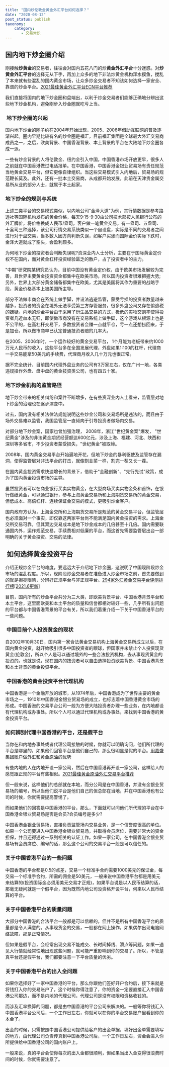 ```yaml
---
title: "国内炒伦敦金黄金外汇平台如何选择？"
date: "2020-08-12"
post_status: publish
taxonomy:
    category: 
       - 交易常识
---
```


## 国内地下炒金圈介绍

刚接触**炒黄金**的交易者，往往会对国内五花八门的炒**黄金外汇平台**十分迷惑。对**炒黄金外汇平台**的选择无从下手，再加上众多的地下非法炒黄金机构浑水摸鱼，搅乱了本来就有些混乱的国内黄金市场，让众多炒金交易者不知该如何选择一家安全、靠谱的炒金平台。[2021最佳黄金外汇平台ECN平台推荐](https://we.laowei8.com/best-ecn-broker.html)

我们直接将国内的地下炒金圈和盘端出，以利于炒金交易者们能够正确地分辨出这些地下炒金机构，避免刚步入炒金圈就吃亏上当。

###  地下炒全圈的兴起

国内地下炒金的圈子约在2004年开始出现，2005、2006年借助互联网的普及逐渐兴起。圈内早期比较有名的炒金圈是福汇，目前福汇集团是全球最大外汇交易商成员之一，之后，欧美背景、中国香港背景、本土背景的平台在大陆地下炒金圈各成一派。

一些有炒金背景的人将伦敦金、纽约金引入中国，中国香港市场开放更早，很多人之前就在中国香港做过电话报单。在中国香港，中国香港金银业贸易场有责任规范当地黄金交易平台，但它更像自律组织。当这些交易模式引入内地后，贸易场的规范鞭长莫及。此外，还有一批本土交易商，从成都开始发展，此前在天津贵金属交易所从业的部分人士，就属于本土起家。

### 地下炒全的规则与系统

上述三类平台的交易模式类似，以内地公司"金泽大道"为例，其行情数据是参考路透社等国际机构发布的黄金价格，每天9:15-9:30由公司技术部按人民银行公布的外汇牌价，将价格换成人民币/盎司，客户做一笔黄金交易，有一盎司、五盎司、十盎司三种选择，该公司行情交易系统类似一个自设盘，实际是不同的交易者之间进行对于盘交易，当多数人因方向判断失误，如客户买涨而国际金价实际下跌时，金泽大道就成了空头，会盈利颇多。

为何地下炒金的投资者会判断失误呢?资深业内人士分析，主要在于国际黄金定价权不在国内，而对黄金杠杆投资经验匮乏的散户，占了投资者中的主力。

"中期"研究院某研究员认为，目前中国没有黄金定价权，由于欧美市场发展较为完善，且世界主要黄金技资资金都集中在欧美市场，所以国内投资者很难把握大势;另外，世界上大部分黄金储备都集中在欧美，尤其是美国将其作为重要的战略手段，黄金价格基本上被美国所主导。

部分不法做市商会在系统上做手脚，并设法逃避监管，蒙受亏损的投资者数量越来越多，投资者的资金在境外无法享受第三方存管服务，很多外盘公司又存在偷逃税的嫌疑。内地的炒金平台由于采用了衍生品交易的方式，极低的实物交割率使得投资者几近血本无归，即使做市商没有在交易系统上做手脚，这个游戏从根源上也是不公平的，在高杠杆交易下，多数投资者会赚一点就平仓，亏一点还想捞回来，于是加仓。所以做市商早已认定普通技资者赔的几率大。

在2005、2006年时，一个运作较好的黄金交易平台， 1个月能为老板带来约1000万元人民币的收入，这些平台多在全国发展代理，外盘如果1:100的杠杆，代理商一手交易能拿50美元的手续费，代理商月收入几十万元也很正常。

据不完全统计，目前国内代理外盘业务的公司有3万家左右，仅在广州一地，各类违规操作外盘、盘中盘的黄金技资类公司，也有四五十家。

### 地下炒金机构的监管路径

地下炒金带来的相关纠纷和案件不断增多，在有些资深业内人士看来，监管层对地下炒金的治理也在逐步演变中。

过去，国内没有相关法律法规能说明这些炒金公司和交易场所是违法的，而且由于场外交易难以监管，我国监管层一直倾向于引导投资者做场内交易。

对部分地下炒金案，国家也曾加强治理， 2008年，浙江"世纪黄金案"爆发， "世纪黄金"涉及的非法黄金期货经营额达600亿元，涉及上海、福建、河北、陕西和深圳等多省市，不少投资者蒙受损失，"世纪黄金"被取缔。

2008年，国内黄金交易平台开始遍地开花，但地下炒金的暴利驱使及监管存在漏洞，使得监管层对非法平台的打击，就像割韭菜一样，割完一茬又长一茬。

在国内黄金投资需求快速增长的背景下，借助于"金融创新"、"先行先试"政策，成为了国内黄金投资市场的主导。

虽然投资者可以在商业银行买卖实物黄金，在大型商场买卖实物金条和首饰，在银行做纸黄金，可以通过银行，参与上海黄金交易所和上海期货交易所的黄金交易，但低成本、高倍杠杆、连续保证金交易的模式，更吸引炒金客户。

国内政府方认为，上海金交所和上海期货交易所是规范的黄金交易平台，但监管层也必须面对一个事实，即仅靠这两家平台尚不能满足国内黄金技资的需求。上海金交所交易可靠，但其双边交易成本是地下炒金成本的几倍甚至十几倍。国内需要联通国内外，运作规范交易，手续费相对低廉的平台，而这首先需要监管层出台一部明确的关于黄金投资、交易的法律。

##  如何选择黄金投资平台

介绍正规炒金平台的难度，要远远大于介绍地下炒金圈，这说明了中国现阶段炒金市场的混乱程度。所以，现阶段炒金交易者在准备进入炒金市场之前，首先要做到的就是擦亮眼睛，分辨好正规平台与非正规平台。[294家外汇黄金交易平台评测排行榜\[2021.6更新\]](https://we.laowei8.com/294-forex-rank.html)

目前，国内所有的炒金平台共分为三大类，即欧美背景平台、中国香港背景平台和本土平台，这里面欧美和本土平台的质量和信誉都相对较好一些，几乎所有出问题的平台都与中国香港背景的平台有关，所以我们着重介绍一下关于中国香港平台的一些问题。

###  中国目前个人投资黄金的现状

自2002年10月30日，国内第一家合法黄金交易机构上海黄金交易所成立以后，在国内黄金投资，就开始吸引很多中国投资者的眼球，但国家并未禁止个人投资现货黄金(伦敦金)，所以个人是可以通过境外的一些合法投资机构，去从事现货黄金的投资的。也就是说，现在国内的技资者可以自由选择投资欧美背景、中国香港背景和本土背景的黄金投资平台。

###  中国香港的黄金投资平台代理机构

中国香港是一个金融开放的城市，从1974年后，中国香港成为了世界主要的黄金市场之一，1910年中国香港金银业贸易场的成立，也标志着中国香港黄金市场的形成。中国香港的交易平台公司一般为方便大陆投资者办理一些业务，在内地都设有代理机构或办事处。所以个人可以通过代理机构或办事处，来找到中国香港的黄金投资平台。

### 如何辨别代理中国香港的平台，还是假平台

当你在和内地办事处或者代理公司接触的时候，你就可以明确询问，他们所代理的平台是哪里的，如果他们回答平台是他们自己的，那么很明显是假的平台。[用嘉盛集团账户做外汇和黄金原油的优势](https://we.laowei8.com/forexcom-recommend.html)

有些内地的人在内地开设一家公司，然后在中国香港再开设一家公司，这样给人的感觉跟正规的平台有些相似。[2021最佳黄金原油外汇交易平台推荐](https://we.laowei8.com/best-forex-brokers.html)

但一般来说，这样他们的总部就在本地，而分公司是在中国香港，并没有金银业贸易场的编号，所以当他们说平台是他们自己的但总部在当地，并在中国香港也有公司的时候，你就需要提高警惕了。

而如果他们的回答是中国香港的平台，那么，下面就可以问他们所代理的平台在中国香港金银业贸易场是否是会员?会员编号是多少?

中国香港金银业贸易场，直接负责监管场内交易业务，是一个信誉度很高的单位。如果一个公司要进入中国香港金银业贸易场，并取得会员席位，需要非常大的资金担保，并且还得通过一系列相关的认证工作。如果一家公司，在中国香港金银业贸易场有会员席位、编号的话，那么这个公司的交易平台一般是可以信任的。

### 关于中国香港平台的一些问题

中国香港的平台都是0.5的点差，交易一个标准手合约需要1000美元的保证金，每交易一个标准手合约，所需的佣金是50美元，一般来说中国香港平台都是用美元来结算的(投资国际金必须用美元交易才正规)，如果平台说是以人民币结算的话，那毫无疑问就是一个假平台，因为既然内地公司没资格开设平台，何来以人民币结算的平台。

### 关于中国香港平台的质量问题

大部分中国香港的合法平台一般都是可以信赖的，但并不是所有中国香港平台的质量都是令人满意的。从事现货金的交易，一般都在网上操作，如果偶尔出现电脑网络故障，那是正常情况。

但如果是假平台，会经常出现交易不能成交、长时间掉线、滑点等问题，如果一遇见大行情就经常性地出现这些问题，就可能严重影响到你的交易了。所以，不管是真平台还是假平台，我们都要注意一下平台质量的优劣。

### 关于中国香港平台的出入全问题

如果你选择好了一家中国香港的平台，那么你跟他们签好开户合约后，接下来就是将钱打入你的交易账户了，这个时候你得注意了，你的资金一定要直接汇入中国香港公司那边，而不是内地的代理公司，代理公司是没有权限和资格收钱的。

而涉及汇率换算的问题，都是由中国香港的平台公司来解决的。一般等你将钱汇入中国香港平台公司后，一个工作日左右，你就可以在你的平台交易账户里看到你的本金了。

出金的时候，只需按照中国香港公司提供给客户的出金单据，填好出金单需要填写的地方，由代理公司负责传真到中国香港公司后，一个工作日左右，资金会进入你所提供给中国香港公司的国内账户上。

一般来说，真的平台会使你每次的出入金都很顺利，但如果当出入金变得很浪费时间的时候，你就需要注意了。

